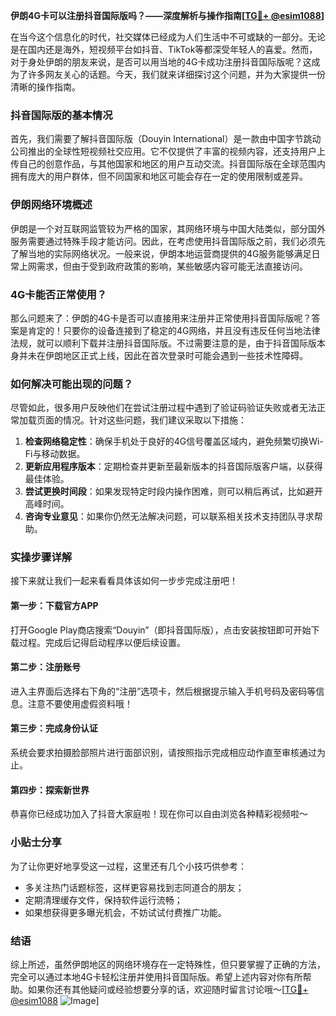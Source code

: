 **伊朗4G卡可以注册抖音国际版吗？——深度解析与操作指南[[TG💪+ @esim1088](https://t.me/s/esim1088)]**

在当今这个信息化的时代，社交媒体已经成为人们生活中不可或缺的一部分。无论是在国内还是海外，短视频平台如抖音、TikTok等都深受年轻人的喜爱。然而，对于身处伊朗的朋友来说，是否可以用当地的4G卡成功注册抖音国际版呢？这成为了许多网友关心的话题。今天，我们就来详细探讨这个问题，并为大家提供一份清晰的操作指南。

### 抖音国际版的基本情况

首先，我们需要了解抖音国际版（Douyin International）是一款由中国字节跳动公司推出的全球性短视频社交应用。它不仅提供了丰富的视频内容，还支持用户上传自己的创意作品，与其他国家和地区的用户互动交流。抖音国际版在全球范围内拥有庞大的用户群体，但不同国家和地区可能会存在一定的使用限制或差异。

### 伊朗网络环境概述

伊朗是一个对互联网监管较为严格的国家，其网络环境与中国大陆类似，部分国外服务需要通过特殊手段才能访问。因此，在考虑使用抖音国际版之前，我们必须先了解当地的实际网络状况。一般来说，伊朗本地运营商提供的4G服务能够满足日常上网需求，但由于受到政府政策的影响，某些敏感内容可能无法直接访问。

### 4G卡能否正常使用？

那么问题来了：伊朗的4G卡是否可以直接用来注册并正常使用抖音国际版呢？答案是肯定的！只要你的设备连接到了稳定的4G网络，并且没有违反任何当地法律法规，就可以顺利下载并注册抖音国际版。不过需要注意的是，由于抖音国际版本身并未在伊朗地区正式上线，因此在首次登录时可能会遇到一些技术性障碍。

### 如何解决可能出现的问题？

尽管如此，很多用户反映他们在尝试注册过程中遇到了验证码验证失败或者无法正常加载页面的情况。针对这些问题，我们建议采取以下措施：

1. **检查网络稳定性**：确保手机处于良好的4G信号覆盖区域内，避免频繁切换Wi-Fi与移动数据。
2. **更新应用程序版本**：定期检查并更新至最新版本的抖音国际版客户端，以获得最佳体验。
3. **尝试更换时间段**：如果发现特定时段内操作困难，则可以稍后再试，比如避开高峰时间。
4. **咨询专业意见**：如果你仍然无法解决问题，可以联系相关技术支持团队寻求帮助。

### 实操步骤详解

接下来就让我们一起来看看具体该如何一步步完成注册吧！

#### 第一步：下载官方APP
打开Google Play商店搜索“Douyin”（即抖音国际版），点击安装按钮即可开始下载过程。完成后记得启动程序以便后续设置。

#### 第二步：注册账号
进入主界面后选择右下角的“注册”选项卡，然后根据提示输入手机号码及密码等信息。注意不要使用虚假资料哦！

#### 第三步：完成身份认证
系统会要求拍摄脸部照片进行面部识别，请按照指示完成相应动作直至审核通过为止。

#### 第四步：探索新世界
恭喜你已经成功加入了抖音大家庭啦！现在你可以自由浏览各种精彩视频啦～

### 小贴士分享

为了让你更好地享受这一过程，这里还有几个小技巧供参考：
- 多关注热门话题标签，这样更容易找到志同道合的朋友；
- 定期清理缓存文件，保持软件运行流畅；
- 如果想获得更多曝光机会，不妨试试付费推广功能。

### 结语

综上所述，虽然伊朗地区的网络环境存在一定特殊性，但只要掌握了正确的方法，完全可以通过本地4G卡轻松注册并使用抖音国际版。希望上述内容对你有所帮助。如果你还有其他疑问或经验想要分享的话，欢迎随时留言讨论哦～[[TG💪+ @esim1088](https://t.me/s/esim1088) ![Image](https://i.postimg.cc/4NQfJmqS/Snipaste-2025-05-13-00-14-12.png)]